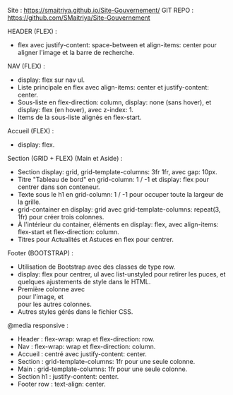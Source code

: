 Site : https://smaitriya.github.io/Site-Gouvernement/
GIT REPO : https://github.com/SMaitriya/Site-Gouvernement


HEADER (FLEX) :

- flex avec justify-content: space-between et align-items: center pour aligner l'image et la barre de recherche.

NAV (FLEX) :

- display: flex sur nav ul.
- Liste principale en flex avec align-items: center et justify-content: center.
- Sous-liste en flex-direction: column, display: none (sans hover), et display: flex (en hover), avec z-index: 1.
- Items de la sous-liste alignés en flex-start.

Accueil (FLEX) :

- display: flex.

Section (GRID + FLEX) (Main et Aside) :

- Section display: grid, grid-template-columns: 3fr 1fr, avec gap: 10px.
- Titre "Tableau de bord" en grid-column: 1 / -1 et display: flex pour centrer dans son conteneur.
- Texte sous le h1 en grid-column: 1 / -1 pour occuper toute la largeur de la grille.
- grid-container en display: grid avec grid-template-columns: repeat(3, 1fr) pour créer trois colonnes.
- À l'intérieur du container, éléments en display: flex, avec align-items: flex-start et flex-direction: column.
- Titres pour Actualités et Astuces en flex pour centrer.


Footer (BOOTSTRAP) :

- Utilisation de Bootstrap avec des classes de type row.
- display: flex pour centrer, ul avec list-unstyled pour retirer les puces, et quelques ajustements de style dans le HTML.
- Première colonne avec <div class="col-md-1"> pour l'image, et <div class="col-md-2"> pour les autres colonnes.
- Autres styles gérés dans le fichier CSS.


@media responsive :

- Header : flex-wrap: wrap et flex-direction: row.
- Nav : flex-wrap: wrap et flex-direction: column.
- Accueil : centré avec justify-content: center.
- Section : grid-template-columns: 1fr pour une seule colonne.
- Main : grid-template-columns: 1fr pour une seule colonne.
- Section h1 : justify-content: center.
- Footer row : text-align: center.

